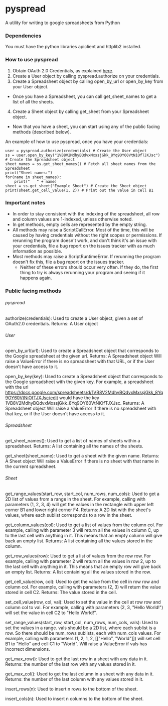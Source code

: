 # pyspread
A utility for writing to google spreadsheets from Python

### Dependencies
You must have the python libraries apiclient and httplib2 installed.

### How to use pyspread
1. Obtain OAuth 2.0 Credentials, as explained [here](http://gspread.readthedocs.org/en/latest/oauth2.html).
2. Create a User object by calling pyspread.authorize on your credentials.
3. Create a Spreadsheet object by calling open_by_url or open_by_key from your User object.
  * Once you have a Spreadsheet, you can call get_sheet_names to get a list of all the sheets.
4. Create a Sheet object by calling get_sheet from your Spreadsheet object.
  * Now that you have a sheet, you can start using any of the public facing methods (described below).

An example of how to use pyspread, once you have your credentials:
```
user = pyspread.authorize(credentials) # Create the User object
ss = user.open_by_key("1VB8V2MdhyBQdvxMxssjGkk_8Yq9OY60VtNiOfTJXJsc") # Create the Spreadsheet object
sheet_names = ss.get_sheet_names() # Fetch all sheet names from the Spreadsheet
print("Sheet names:")
for(name in sheet_names):
	print("   " + name)
sheet = ss.get_sheet("Example Sheet") # Create the Sheet object
print(sheet.get_cell_value(1, 2)) # Print out the value in cell B1
```

### Important notes
* In order to stay consistent with the indexing of the spreadsheet, all row and column values are 1-indexed, unless otherwise noted.
* In get methods, empty cells are represented by the empty string.
* All methods may raise a ScriptCallError.  Most of the time, this will be caused by having credentials without the right scopes or permissions.  If rerunning the program doesn't work, and don't think it's an issue with your credentials, file a bug report on the issues tracker with as much information as possible.
* Most methods may raise a ScriptRuntimeError.  If rerunning the program doesn't fix this, file a bug report on the issues tracker.
  * Neither of these errors should occur very often.  If they do, the first thing to try is always rerunning your program and seeing if it happens again.

### Public facing methods
###### pyspread
authorize(credentials): Used to create a User object, given a set of OAuth2.0 credentials.
  Returns: A User object

###### User
open_by_url(url): Used to create a Spreadsheet object that corresponds to the Google spreadsheet at the given url.
  Returns: A Spreadsheet object
  Will raise a ValueError if there is no spreadsheet with that URL, or if the User doesn't have access to it.

open_by_key(key): Used to create a Spreadsheet object that corresponds to the Google spreadsheet with the given key.
  For example, a spreadsheet with the url https://docs.google.com/spreadsheets/d/1VB8V2MdhyBQdvxMxssjGkk_8Yq9OY60VtNiOfTJXJsc/edit
    would have the key 1VB8V2MdhyBQdvxMxssjGkk_8Yq9OY60VtNiOfTJXJsc.
  Returns: A Spreadsheet object
  Will raise a ValueError if there is no spreadsheet with that key, or if the User doesn't have access to it.

###### Spreadsheet
get_sheet_names(): Used to get a list of names of sheets within a spreadsheet.
  Returns: A list containing all the names of the sheets.

get_sheet(sheet_name): Used to get a sheet with the given name.
  Returns: A Sheet object
  Will raise a ValueError if there is no sheet with that name in the current spreadsheet.

###### Sheet
get_range_values(start_row, start_col, num_rows, num_cols): Used to get a 2D list of values from a range in the sheet.
  For example, calling with parameters (1, 2, 3, 4) will get the values in the rectangle with upper left corner B1 and
    lower right corner F4.
  Returns: A 2D list with the sheet's values, where each sublist corresponds to a row in the sheet.

get_column_values(col): Used to get a list of values from the column col.
  For example, calling with parameter 3 will return all the values in column C, up to the last cell with anything in it.
    This means that an empty column will give back an empty list.
  Returns: A list containing all the values stored in the column.

get_row_values(row): Used to get a list of values from the row row.
  For example, calling with parameter 2 will return all the values in row 2, up to the last cell with anything in it.
    This means that an empty row will give back an empty list.
  Returns: A list containing all the values stored in the row.

get_cell_value(row, col): Used to get the value from the cell in row row and column col.
  For example, calling with parameters (2, 3) will return the value stored in cell C2.
  Returns: The value stored in the cell.

set_cell_value(row, col, val): Used to set the value in the cell at row row and column col to val.
  For example, calling with parameters (2, 3, "Hello World!") will set the value in cell C2 to "Hello World!".

set_range_values(start_row, start_col, num_rows, num_cols, vals): Used to set the values in a range.
  vals should be a 2D list, where each sublist is a row.  So there should be num_rows sublists, each with num_cols values.
  For example, calling with parameters (1, 2, 1, 2, [["Hello", "World"]]) will set cell B1 to "Hello" and cell C1 to "World".
  Will raise a ValueError if vals has incorrect dimensions.

get_max_row(): Used to get the last row in a sheet with any data in it.
  Returns: the number of the last row with any values stored in it.

get_max_col(): Used to get the last column in a sheet with any data in it.
  Returns: the number of the last column with any values stored in it.

insert_rows(n): Used to insert n rows to the bottom of the sheet.

insert_cols(n): Used to insert n columns to the bottom of the sheet.
